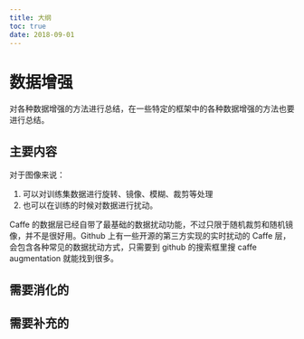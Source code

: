 ```yaml
---
title: 大纲
toc: true
date: 2018-09-01
---
```


# 数据增强


对各种数据增强的方法进行总结，在一些特定的框架中的各种数据增强的方法也要进行总结。

## 主要内容


对于图像来说：

1. 可以对训练集数据进行旋转、镜像、模糊、裁剪等处理
2. 也可以在训练的时候对数据进行扰动。


Caffe 的数据层已经自带了最基础的数据扰动功能，不过只限于随机裁剪和随机镜像，并不是很好用。Github 上有一些开源的第三方实现的实时扰动的 Caffe 层，会包含各种常见的数据扰动方式，只需要到 github 的搜索框里搜 caffe augmentation 就能找到很多。




## 需要消化的




## 需要补充的
